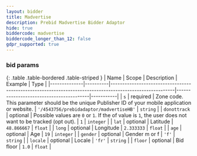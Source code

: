```yaml
---
layout: bidder
title: Madvertise
description: Prebid Madvertise Bidder Adaptor
hide: true
biddercode: madvertise
biddercode_longer_than_12: false
gdpr_supported: true
---
```


### bid params

{: .table .table-bordered .table-striped }
| Name         | Scope    | Description                                                                                             | Example                                 | Type      |
|--------------|----------|---------------------------------------------------------------------------------------------------------|-----------------------------------------|-----------|
| `s`          | required | Zone code. This parameter should be the unique Publisher ID of your mobile application or website.      | `'/4543756/prebidadaptor/madvertiseHB'` | `string`  |
| `donottrack` | optional | Possible values are `0` or `1`. If the of value is `1`, the user does not want to be tracked (opt out). | `1`                                     | `integer` |
| `lat`        | optional | Latitude                                                                                                | `48.866667`                             | `float`   |
| `long`       | optional | Longitude                                                                                               | `2.333333`                              | `float`   |
| `age`        | optional | Age                                                                                                     | `19`                                    | `integer` |
| `gender`     | optional | Gender m or f                                                                                           | `'f'`                                   | `string`  |
| `locale`     | optional | Locale                                                                                                  | `'fr'`                                  | `string`  |
| `floor`      | optional | Bid floor                                                                                               | `1.0`                                   | `float`   |
